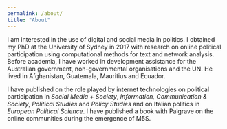 ```yaml
---
permalink: /about/
title: "About"
---
```


I am interested in the use of digital and social media in politics. I obtained my PhD at the University of Sydney in 2017 with research on online political participation using computational methods for text and network analysis. Before academia, I have worked in development assistance for the Australian government, non-governmental organisations and the UN. He lived in Afghanistan, Guatemala, Mauritius and Ecuador.

I have published on the role played by internet technologies on political participation in *Social Media + Society*, *Information, Communication & Society*, *Political Studies* and *Policy Studies* and on Italian politics in *European Political Science*. I have published a book with Palgrave on the online communities during the emergence of M5S.




